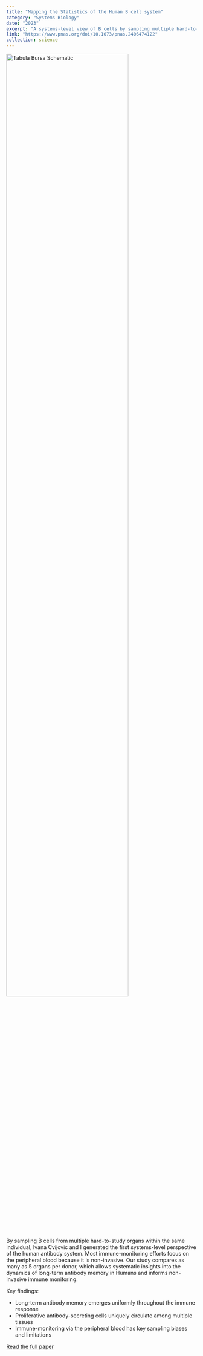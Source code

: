 ```yaml
---
title: "Mapping the Statistics of the Human B cell system"
category: "Systems Biology"
date: "2023"
excerpt: "A systems-level view of B cells by sampling multiple hard-to-study organs within the same individual."
link: "https://www.pnas.org/doi/10.1073/pnas.2406474122"
collection: science
---
```


<img src="/images/tabula_bursa_schematic.png" alt="Tabula Bursa Schematic" style="width: 80%; max-width: 600px;">

By sampling B cells from multiple hard-to-study organs within the same individual, Ivana Cvijovic and I generated the first systems-level perspective of the human antibody system. Most immune-monitoring efforts focus on the peripheral blood because it is non-invasive. Our study compares as many as 5 organs per donor, which allows systematic insights into the dynamics of long-term antibody memory in Humans and informs non-invasive immune monitoring.

Key findings:
- Long-term antibody memory emerges uniformly throughout the immune response
- Proliferative antibody-secreting cells uniquely circulate among multiple tissues
- Immune-monitoring via the peripheral blood has key sampling biases and limitations

[Read the full paper](https://www.biorxiv.org/content/10.1101/2023.11.27.568934v1.full.pdf)
